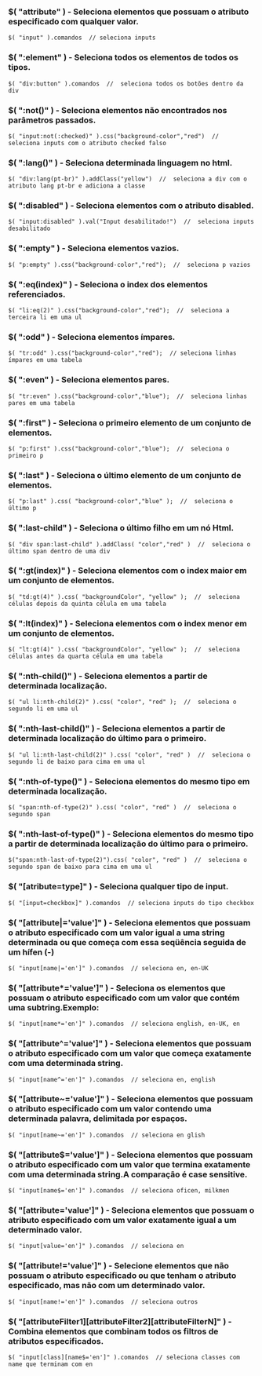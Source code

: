 ### $( "attribute" ) - Seleciona elementos que possuam o atributo especificado com qualquer valor.

	$( "input" ).comandos  // seleciona inputs
	
### $( ":element" ) - Seleciona todos os elementos de todos os tipos.

	$( "div:button" ).comandos  //  seleciona todos os botões dentro da div
	
### $( ":not()" ) - Seleciona elementos não encontrados nos parâmetros passados.
	
	$( "input:not(:checked)" ).css("background-color","red")  //  seleciona inputs com o atributo checked falso
	
### $( ":lang()" ) - Seleciona determinada linguagem no html.

	$( "div:lang(pt-br)" ).addClass("yellow")  //  seleciona a div com o atributo lang pt-br e adiciona a classe

### $( ":disabled" ) - Seleciona elementos com o atributo disabled.

	$( "input:disabled" ).val("Input desabilitado!")  //  seleciona inputs desabilitado
	
### $( ":empty" ) - Seleciona elementos vazios.
	
	$( "p:empty" ).css("background-color","red");  //  seleciona p vazios
	
### $( ":eq(index)" ) - Seleciona o index dos elementos referenciados.

	$( "li:eq(2)" ).css("background-color","red");  //  seleciona a terceira li em uma ul
	
### $( ":odd" ) - Seleciona elementos ímpares.

	$( "tr:odd" ).css("background-color","red");  // seleciona linhas ímpares em uma tabela
	
### $( ":even" ) - Seleciona elementos pares.

	$( "tr:even" ).css("background-color","blue");  //  seleciona linhas pares em uma tabela
	
### $( ":first" ) - Seleciona o primeiro elemento de um conjunto de elementos.

	$( "p:first" ).css("background-color","blue");  //  seleciona o primeiro p
	
### $( ":last" ) - Seleciona o último elemento de um conjunto de elementos.

	$( "p:last" ).css( "background-color","blue" );  //  seleciona o último p
	
### $( ":last-child" ) - Seleciona o último filho em um nó Html.

	$( "div span:last-child" ).addClass( "color","red" )  //  seleciona o último span dentro de uma div
	
### $( ":gt(index)" ) - Seleciona elementos com o index maior em um conjunto de elementos.

	$( "td:gt(4)" ).css( "backgroundColor", "yellow" );  //  seleciona células depois da quinta célula em uma tabela
	
### $( ":lt(index)" ) - Seleciona elementos com o index menor em um conjunto de elementos.

	$( "lt:gt(4)" ).css( "backgroundColor", "yellow" );  //  seleciona células antes da quarta célula em uma tabela
	
### $( ":nth-child()" ) - Seleciona elementos a partir de determinada localização.

	$( "ul li:nth-child(2)" ).css( "color", "red" );  //  seleciona o segundo li em uma ul
	
### $( ":nth-last-child()" ) - Seleciona elementos a partir de determinada localização do último para o primeiro.

	$( "ul li:nth-last-child(2)" ).css( "color", "red" )  //  seleciona o segundo li de baixo para cima em uma ul
	
### $( ":nth-of-type()" ) - Seleciona elementos do mesmo tipo em determinada localização.

	$( "span:nth-of-type(2)" ).css( "color", "red" )  //  seleciona o segundo span 
	
### $( ":nth-last-of-type()" ) - Seleciona elementos do mesmo tipo a partir de determinada localização do último para o primeiro.

	$("span:nth-last-of-type(2)").css( "color", "red" )  //  seleciona o segundo span de baixo para cima em uma ul	
	
### $( "[atribute=type]" ) - Seleciona qualquer tipo de input.
	
	$( "[input=checkbox]" ).comandos  // seleciona inputs do tipo checkbox
	
### $( "[attribute|='value']" ) - Seleciona elementos que possuam o atributo especificado com um valor igual a uma string determinada ou que começa com essa seqüência seguida de um hífen (-)

	$( "input[name|='en']" ).comandos  // seleciona en, en-UK


### $( "[attribute*='value']" ) - Seleciona os elementos que possuam o atributo especificado com um valor que contém uma subtring.Exemplo:
			
	$( "input[name*='en']" ).comandos  // seleciona english, en-UK, en


### $( "[attribute^='value']" ) - Seleciona elementos que possuam o atributo especificado com um valor que começa exatamente com uma determinada string.

	$( "input[name^='en']" ).comandos  // seleciona en, english


### $( "[attribute~='value']" ) - Seleciona elementos que possuam o atributo especificado com um valor contendo uma determinada palavra, delimitada por espaços.

	$( "input[name~='en']" ).comandos  // seleciona en glish


### $( "[attribute$='value']" ) - Seleciona elementos que possuam o atributo especificado com um valor que termina exatamente com uma determinada string.A comparação é case sensitive.

	$( "input[name$='en']" ).comandos  // seleciona oficen, milkmen


### $( "[attribute='value']" ) - Seleciona elementos que possuam o atributo especificado com um valor exatamente igual a um determinado valor.

	$( "input[value='en']" ).comandos  // seleciona en


### $( "[attribute!='value']" ) - Selecione elementos que não possuam o atributo especificado ou que tenham o atributo especificado, mas não com um determinado valor.

	$( "input[name!='en']" ).comandos  // seleciona outros


### $( "[attributeFilter1][attributeFilter2][attributeFilterN]" ) - Combina elementos que combinam todos os filtros de atributos especificados.

	$( "input[class][name$='en']" ).comandos  // seleciona classes com name que terminam com en
	
